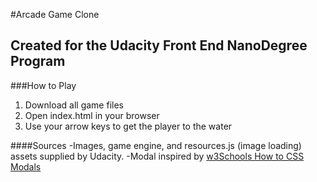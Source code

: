 #Arcade Game Clone
## Created for the Udacity Front End NanoDegree Program

###How to Play
1. Download all game files
2. Open index.html in your browser
3. Use your arrow keys to get the player to the water

####Sources
-Images, game engine, and resources.js (image loading) assets supplied by Udacity.
-Modal inspired by [w3Schools How to CSS Modals](https://www.w3schools.com/howto/howto_css_modals.asp)